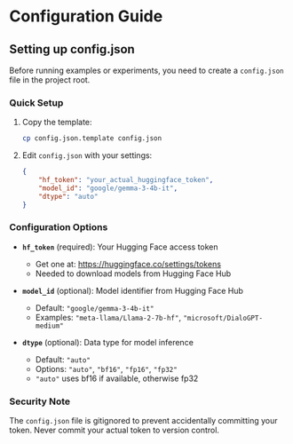 # Configuration Guide

## Setting up config.json

Before running examples or experiments, you need to create a `config.json` file in the project root.

### Quick Setup

1. Copy the template:
   ```bash
   cp config.json.template config.json
   ```

2. Edit `config.json` with your settings:
   ```json
   {
       "hf_token": "your_actual_huggingface_token",
       "model_id": "google/gemma-3-4b-it",
       "dtype": "auto"
   }
   ```

### Configuration Options

- **`hf_token`** (required): Your Hugging Face access token
  - Get one at: https://huggingface.co/settings/tokens
  - Needed to download models from Hugging Face Hub

- **`model_id`** (optional): Model identifier from Hugging Face Hub
  - Default: `"google/gemma-3-4b-it"`
  - Examples: `"meta-llama/Llama-2-7b-hf"`, `"microsoft/DialoGPT-medium"`

- **`dtype`** (optional): Data type for model inference
  - Default: `"auto"`
  - Options: `"auto"`, `"bf16"`, `"fp16"`, `"fp32"`
  - `"auto"` uses bf16 if available, otherwise fp32

### Security Note

The `config.json` file is gitignored to prevent accidentally committing your token. Never commit your actual token to version control.
